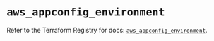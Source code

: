 # `aws_appconfig_environment`

Refer to the Terraform Registry for docs: [`aws_appconfig_environment`](https://registry.terraform.io/providers/hashicorp/aws/5.63.1/docs/resources/appconfig_environment).

